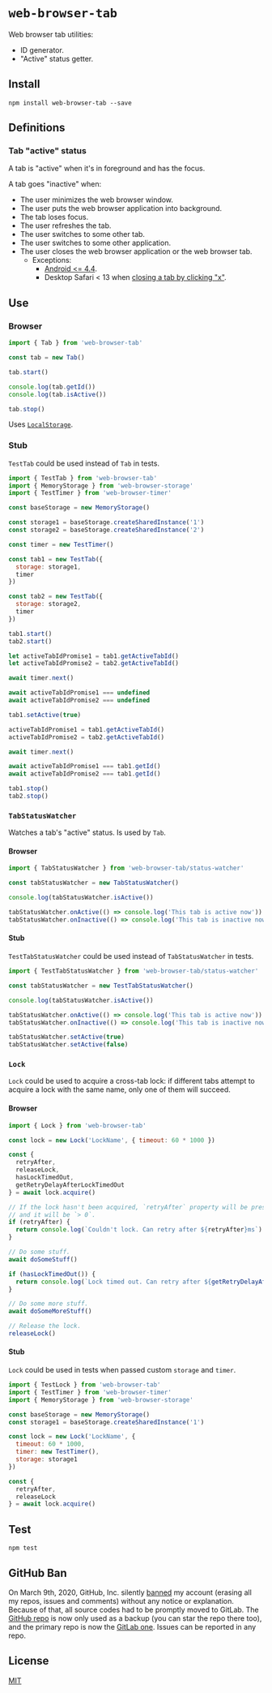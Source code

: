 # `web-browser-tab`

Web browser tab utilities:

* ID generator.
* "Active" status getter.

## Install

```
npm install web-browser-tab --save
```

## Definitions

### Tab "active" status

A tab is "active" when it's in foreground and has the focus.

A tab goes "inactive" when:

* The user minimizes the web browser window.
* The user puts the web browser application into background.
* The tab loses focus.
* The user refreshes the tab.
* The user switches to some other tab.
* The user switches to some other application.
* The user closes the web browser application or the web browser tab.
  * Exceptions:
    * [Android <= 4.4](https://github.com/fusionjs/fusion-plugin-universal-events/pull/158#issuecomment-450958837).
    * Desktop Safari < 13 when [closing a tab by clicking "x"](https://github.com/GoogleChromeLabs/page-lifecycle/issues/2).

## Use

### Browser

```js
import { Tab } from 'web-browser-tab'

const tab = new Tab()

tab.start()

console.log(tab.getId())
console.log(tab.isActive())

tab.stop()
```

Uses [`LocalStorage`](https://npmjs.com/package/web-browser-storage).

### Stub

`TestTab` could be used instead of `Tab` in tests.

```js
import { TestTab } from 'web-browser-tab'
import { MemoryStorage } from 'web-browser-storage'
import { TestTimer } from 'web-browser-timer'

const baseStorage = new MemoryStorage()

const storage1 = baseStorage.createSharedInstance('1')
const storage2 = baseStorage.createSharedInstance('2')

const timer = new TestTimer()

const tab1 = new TestTab({
  storage: storage1,
  timer
})

const tab2 = new TestTab({
  storage: storage2,
  timer
})

tab1.start()
tab2.start()

let activeTabIdPromise1 = tab1.getActiveTabId()
let activeTabIdPromise2 = tab2.getActiveTabId()

await timer.next()

await activeTabIdPromise1 === undefined
await activeTabIdPromise2 === undefined

tab1.setActive(true)

activeTabIdPromise1 = tab1.getActiveTabId()
activeTabIdPromise2 = tab2.getActiveTabId()

await timer.next()

await activeTabIdPromise1 === tab1.getId()
await activeTabIdPromise2 === tab1.getId()

tab1.stop()
tab2.stop()
```

### `TabStatusWatcher`

Watches a tab's "active" status. Is used by `Tab`.

#### Browser

```js
import { TabStatusWatcher } from 'web-browser-tab/status-watcher'

const tabStatusWatcher = new TabStatusWatcher()

console.log(tabStatusWatcher.isActive())

tabStatusWatcher.onActive(() => console.log('This tab is active now'))
tabStatusWatcher.onInactive(() => console.log('This tab is inactive now'))
```

#### Stub

`TestTabStatusWatcher` could be used instead of `TabStatusWatcher` in tests.

```js
import { TestTabStatusWatcher } from 'web-browser-tab/status-watcher'

const tabStatusWatcher = new TestTabStatusWatcher()

console.log(tabStatusWatcher.isActive())

tabStatusWatcher.onActive(() => console.log('This tab is active now'))
tabStatusWatcher.onInactive(() => console.log('This tab is inactive now'))

tabStatusWatcher.setActive(true)
tabStatusWatcher.setActive(false)
```

### `Lock`

`Lock` could be used to acquire a cross-tab lock: if different tabs attempt to acquire a lock with the same name, only one of them will succeed.

#### Browser

```js
import { Lock } from 'web-browser-tab'

const lock = new Lock('LockName', { timeout: 60 * 1000 })

const {
  retryAfter,
  releaseLock,
  hasLockTimedOut,
  getRetryDelayAfterLockTimedOut
} = await lock.acquire()

// If the lock hasn't been acquired, `retryAfter` property will be present
// and it will be `> 0`.
if (retryAfter) {
  return console.log(`Couldn't lock. Can retry after ${retryAfter}ms`)
}

// Do some stuff.
await doSomeStuff()

if (hasLockTimedOut()) {
  return console.log(`Lock timed out. Can retry after ${getRetryDelayAfterLockTimedOut()}ms`)
}

// Do some more stuff.
await doSomeMoreStuff()

// Release the lock.
releaseLock()
```

#### Stub

`Lock` could be used in tests when passed custom `storage` and `timer`.

```js
import { TestLock } from 'web-browser-tab'
import { TestTimer } from 'web-browser-timer'
import { MemoryStorage } from 'web-browser-storage'

const baseStorage = new MemoryStorage()
const storage1 = baseStorage.createSharedInstance('1')

const lock = new Lock('LockName', {
  timeout: 60 * 1000,
  timer: new TestTimer(),
  storage: storage1
})

const {
  retryAfter,
  releaseLock
} = await lock.acquire()
```

## Test

```
npm test
```

## GitHub Ban

On March 9th, 2020, GitHub, Inc. silently [banned](https://medium.com/@catamphetamine/how-github-blocked-me-and-all-my-libraries-c32c61f061d3) my account (erasing all my repos, issues and comments) without any notice or explanation. Because of that, all source codes had to be promptly moved to GitLab. The [GitHub repo](https://github.com/catamphetamine/web-browser-tab) is now only used as a backup (you can star the repo there too), and the primary repo is now the [GitLab one](https://gitlab.com/catamphetamine/web-browser-tab). Issues can be reported in any repo.

## License

[MIT](LICENSE)